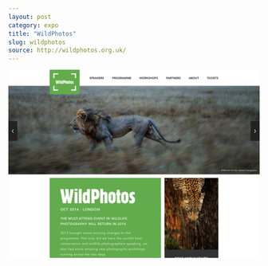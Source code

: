 ```yaml
---
layout: post
category: expo
title: "WildPhotos"
slug: wildphotos
source: http://wildphotos.org.uk/
---
```


<img src="/screenshots/wildphotos.jpg">
